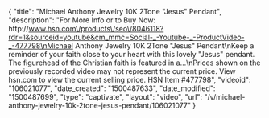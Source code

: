 {
    "title": "Michael Anthony Jewelry 10K 2Tone \"Jesus\" Pendant",
    "description": "For More Info or to Buy Now: http:\/\/www.hsn.com\/products\/seo\/8046118?rdr=1&sourceid=youtube&cm_mmc=Social-_-Youtube-_-ProductVideo-_-477798\nMichael Anthony Jewelry 10K 2Tone \"Jesus\" Pendant\nKeep a reminder of your faith close to your heart with this lovely \"Jesus\" pendant. The figurehead of the Christian faith is featured in a...\nPrices shown on the previously recorded video may not represent the current price.  View hsn.com to view the current selling price. HSN Item #477798",
    "videoid": "106021077",
    "date_created": "1500487633",
    "date_modified": "1500487699",
    "type": "captivate",
    "layout": "video",
    "url": "\/v\/michael-anthony-jewelry-10k-2tone-jesus-pendant\/106021077"
}